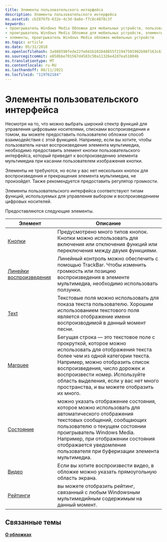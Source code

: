 ```yaml
---
title: Элементы пользовательского интерфейса
description: Элементы пользовательского интерфейса
ms.assetid: cb2876fb-632e-4c3d-8a6e-f7c8c4878c3f
keywords:
- проигрыватель Windows Media Обложки для мобильных устройств, пользовательские интерфейсы
- проигрыватель Windows Media Обложки для мобильных устройств, элементы
- элементы, проигрыватель Windows Media обложек мобильных устройств
ms.topic: article
ms.date: 05/31/2018
ms.openlocfilehash: 3a988598fede22fe041b102848855f21947501902b98f163c61ec6d9a00a79af
ms.sourcegitcommit: e858bbe701567d4583c50a11326e42d7ea51804b
ms.translationtype: MT
ms.contentlocale: ru-RU
ms.lasthandoff: 08/11/2021
ms.locfileid: "119762184"
---
```

# <a name="user-interface-elements"></a>Элементы пользовательского интерфейса

Несмотря на то, что можно выбрать широкий спектр функций для управления цифровыми носителями, списками воспроизведения и томом, вы можете предоставить пользователю обложки способ взаимодействия с этой функцией. Например, если вы хотите, чтобы пользователь начал воспроизведение элемента мультимедиа, необходимо предоставить элемент кнопки пользовательского интерфейса, который приведет к воспроизведению элемента мультимедиа при касании пользователем изображения кнопки.

Элементы не требуются, но если у вас нет нескольких кнопок для воспроизведения и прекращения элемента мультимедиа, не произойдет. Также рекомендуется предоставить регулятор громкости.

Элементы пользовательского интерфейса соответствуют типам функций, используемых для управления выбором и воспроизведением цифровых носителей.

Предоставляются следующие элементы.



| Элемент                    | Описание                                                                                                                                                                                                                                                             |
|----------------------------|-------------------------------------------------------------------------------------------------------------------------------------------------------------------------------------------------------------------------------------------------------------------------|
| [Кнопки](buttons.md)     | Предусмотрено много типов кнопок. Кнопки можно использовать для включения или отключения функций или переключения между двумя функциями.                                                                                                                                                        |
| [Линейки воспроизведения](trackbars.md) | Линейный контроль можно обеспечить с помощью TrackBar. Чтобы изменить громкость или позицию воспроизведения в элементе мультимедиа, необходимо использовать ползунки.                                                                                                                         |
| [Text](text.md)           | Текстовые поля можно использовать для показа текста пользователю. Хорошим использованием текстового поля является отображение имени воспроизводимой в данный момент песни.                                                                                                                                      |
| [Marquee](marquee.md)     | Бегущая строка — это текстовое поле с прокруткой, которое можно использовать для отображения текста более чем из одной категории текста. Например, можно отобразить список воспроизведения, число дорожек и воспроизвести номер. Используйте область выделения, если у вас нет много пространства, и вы можете отобразить их много. |
| [Состояние](status.md)       | можно указать отображение состояния, которое можно использовать для автоматического отображения текстовых сообщений, сообщающих пользователю о текущем состоянии проигрыватель Windows Media. Например, при отображении состояния отображается уведомление пользователя при буферизации элемента мультимедиа.                     |
| [Видео](video.md)         | Если вы хотите воспроизвести видео, в обложке можно указать прямоугольную область экрана.                                                                                                                                                                                |
| [Рейтинги](ratings.md)     | вы можете отобразить рейтинг, связанный с любым Windowsным мультимедийным содержимым на данный момент.                                                                                                                                                             |



 

## <a name="related-topics"></a>Связанные темы

<dl> <dt>

[**О обложках**](about-skins-mobile.md)
</dt> </dl>

 

 




